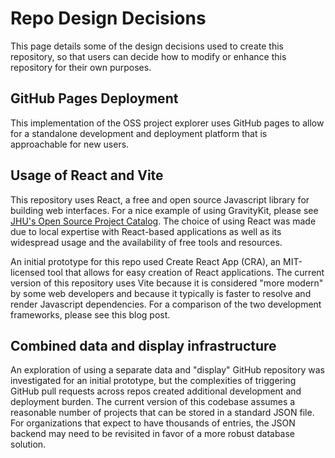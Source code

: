 # Repo Design Decisions

This page details some of the design decisions used to create this repository, so that users can decide how to modify or enhance this repository for their own purposes.

## GitHub Pages Deployment

This implementation of the OSS project explorer uses GitHub pages to allow for a standalone development and deployment platform that is approachable for new users.

## Usage of React and Vite

This repository uses React, a free and open source Javascript library for building web interfaces. For a nice example of using GravityKit, please see [JHU's Open Source Project Catalog](https://ospo.library.jhu.edu/open-source-project-catalog/). The choice of using React was made due to local expertise with React-based applications as well as its widespread usage and the availability of free tools and resources.

An initial prototype for this repo used Create React App (CRA), an MIT-licensed tool that allows for easy creation of React applications. The current version of this repository uses Vite because it is considered "more modern" by some web developers and because it typically is faster to resolve and render Javascript dependencies. For a comparison of the two development frameworks, please see this blog post.

## Combined data and display infrastructure

An exploration of using a separate data and "display" GitHub repository was investigated for an initial prototype, but the complexities of triggering GitHub pull requests across repos created additional development and deployment burden. The current version of this codebase assumes a reasonable number of projects that can be stored in a standard JSON file. For organizations that expect to have thousands of entries, the JSON backend may need to be revisited in favor of a more robust database solution.
